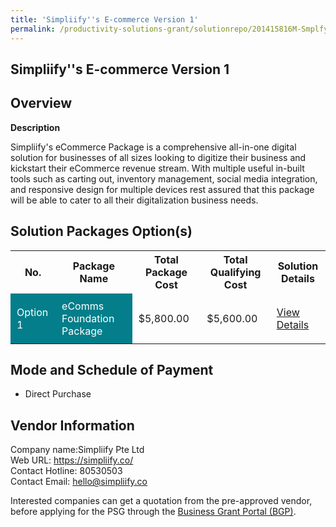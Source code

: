 ```yaml
---
title: 'Simpliify''s E-commerce Version 1'
permalink: /productivity-solutions-grant/solutionrepo/201415816M-Smplfys-Ecommrc-v-1-G
---
```


## Simpliify''s E-commerce Version 1

## Overview

**Description**

Simpliify's eCommerce Package is a comprehensive all-in-one digital solution for businesses of all sizes looking to digitize their business and kickstart their eCommerce revenue stream. With multiple useful in-built tools such as carting out, inventory management, social media integration, and responsive design for multiple devices rest assured that this package will be able to cater to all their digitalization business needs.

## Solution Packages Option(s)

<table>
<tr>
<th><b>No.</b></th>
<th><b>Package Name</b></th>
<th><b>Total Package Cost</b></th>
<th><b>Total Qualifying Cost</b></th>
<th><b>Solution Details</b></th>
</tr>
<tr>
<td style='padding: 10px; background-color: #037E8A; color: #FFFFFF;'>Option 1</td>
<td style='padding: 10px; background-color: #037E8A; color: #FFFFFF;'>eComms Foundation Package</td>
<td style='padding: 10px;'>$5,800.00</td>
<td style='padding: 10px;'>$5,600.00</td>
<td style='padding: 10px;'><a href='/images/psg/Simpliify_Simpliify_Ecommerce_Version1_Desensitised_Annex3_Part1.pdf' target='_blank'>View Details</a></td>
</tr>
</table>

## Mode and Schedule of Payment

 - Direct Purchase

## Vendor Information

 Company name:Simpliify Pte Ltd<br>Web URL: https://simpliify.co/ <br>Contact Hotline: 80530503<br>Contact Email: hello@simpliify.co 

Interested companies can get a quotation from the pre-approved vendor, before applying for the PSG through the <a href='https://www.businessgrants.gov.sg/' target='_blank' rel='noopener'>Business Grant Portal (BGP)</a>.

<script src="/jquery/resize-tables.js"></script>
